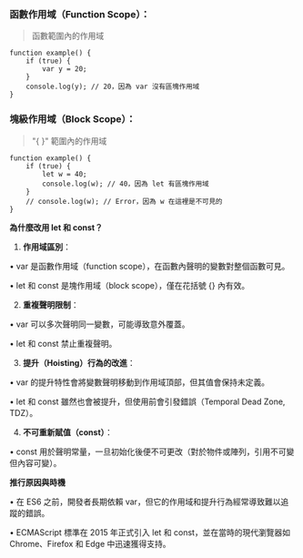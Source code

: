 ### 函數作用域（Function Scope）：

> 函數範圍內的作用域

```JS
function example() { 
	if (true) {
		var y = 20;
	} 
	console.log(y); // 20，因為 var 沒有區塊作用域
}
```
### 塊級作用域（Block Scope）：

>  "{ }" 範圍內的作用域

```JS
function example() {
	if (true) {
		let w = 40;
		console.log(w); // 40，因為 let 有區塊作用域
	} 
	// console.log(w); // Error，因為 w 在這裡是不可見的
}
```

    

**為什麼改用 let 和 const？**

  
1. **作用域區別**：

• var 是函數作用域（function scope），在函數內聲明的變數對整個函數可見。

• let 和 const 是塊作用域（block scope），僅在花括號 {} 內有效。

2. **重複聲明限制**：

• var 可以多次聲明同一變數，可能導致意外覆蓋。

• let 和 const 禁止重複聲明。

3. **提升（Hoisting）行為的改進**：

• var 的提升特性會將變數聲明移動到作用域頂部，但其值會保持未定義。

• let 和 const 雖然也會被提升，但使用前會引發錯誤（Temporal Dead Zone, TDZ）。

4. **不可重新賦值（const）**：

• const 用於聲明常量，一旦初始化後便不可更改（對於物件或陣列，引用不可變但內容可變）。

  

**推行原因與時機**


• 在 ES6 之前，開發者長期依賴 var，但它的作用域和提升行為經常導致難以追蹤的錯誤。

• ECMAScript 標準在 2015 年正式引入 let 和 const，並在當時的現代瀏覽器如 Chrome、Firefox 和 Edge 中迅速獲得支持。